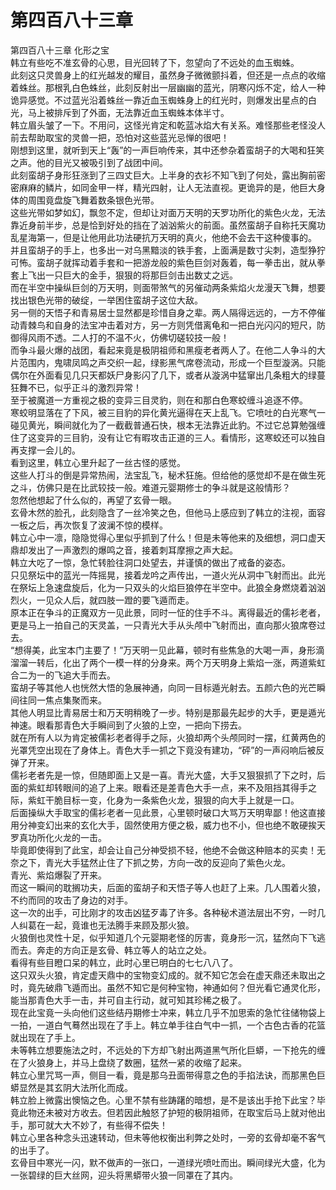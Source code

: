# 第四百八十三章

第四百八十三章 化形之宝\
韩立有些吃不准玄骨的心思，目光回转了下，忽望向了不远处的血玉蜘蛛。\
此刻这只灵兽身上的红光越发的耀目，虽然身子微微颤抖着，但还是一点点的收缩着蛛丝。那根乳白色蛛丝，此刻反射出一层幽幽的蓝光，阴寒闪烁不定，给人一种诡异感觉。不过蓝光沿着蛛丝一靠近血玉蜘蛛身上的红光时，则爆发出星点的白光，马上被排斥到了外面，无法靠近血玉蜘蛛本体半寸。\
韩立眉头皱了一下。不用问，这怪光肯定和乾蓝冰焰大有关系。难怪那些老怪没人前去帮助取宝的灵兽一把，恐怕对这些蓝光忌惮的很吧！\
刚想到这里，就听到天上“轰”的一声巨响传来，其中还参杂着蛮胡子的大喝和狂笑之声。他的目光又被吸引到了战团中间。\
此刻蛮胡子身形狂涨到了三四丈巨大。上半身的衣衫不知飞到了何处，露出胸前密密麻麻的鳞片，如同金甲一样，精光四射，让人无法直视。更诡异的是，他巨大身体的周围竟盘旋飞舞着数条银色光带。\
这些光带如梦如幻，飘忽不定，但却让对面万天明的天罗功所化的紫色火龙，无法靠近身前半步，总是恰到好处的挡在了汹汹紫火的前面。虽然蛮胡子自称托天魔功乱星海第一，但是让他用此功法硬抗万天明的真火，他绝不会去干这种傻事的。\
并且蛮胡子的手上，也多出一对乌黑黯淡的铁手套，上面满是数寸尖刺，造型狰狞可怖。蛮胡子就挥动着手套和一把游龙般的紫色巨剑对轰着，每一拳击出，就从拳套上飞出一只巨大的金手，狠狠的将那巨剑击出数丈之远。\
而在半空中操纵巨剑的万天明，则面带煞气的另催动两条紫焰火龙漫天飞舞，想要找出银色光带的破绽，一举困住蛮胡子这位大敌。\
另一侧的天悟子和青易居士显然都是珍惜自身之辈。两人隔得远远的，一方不停催动青棘鸟和自身的法宝冲击着对方，另一方则凭借离龟和一把白光闪闪的短尺，防御得风雨不透。二人打的不温不火，仿佛切磋较技一般！\
而争斗最火爆的战团，看起来竟是极阴祖师和黑瘦老者两人了。在他二人争斗的大片范围内，鬼啸凤鸣之声交织一起，绿影黑气席卷流动，形成一个巨型漩涡。只能偶尔在外面看见几只天都妖尸身影闪了几下，或者从漩涡中猛窜出几条粗大的绿蔓狂舞不已，似乎正斗的激烈异常！\
至于被魔道一方重视之极的变异三目灵豹，则在和那白色寒蛟缠斗追逐不停。\
寒蛟明显落在了下风，被三目豹的异化黄光逼得在天上乱飞。它喷吐的白光寒气一碰见黄光，瞬间就化为了一截截普通石快，根本无法靠近此豹。不过它总算勉强缠住了这变异的三目豹，没有让它有暇攻击正道的三人。看情形，这寒蛟还可以独自再支撑一会儿的。\
看到这里，韩立心里升起了一丝古怪的感觉。\
这些人打斗的倒是异常热闹，法宝乱飞，秘术狂施。但给他的感觉却不是在做生死之斗，仿佛只是在比武较技一般。难道元婴期修士的争斗就是这般情形？\
忽然他想起了什么似的，再望了玄骨一眼。\
玄骨木然的脸孔，此刻隐含了一丝冷笑之色，但他马上感应到了韩立的注视，面容一板之后，再次恢复了波澜不惊的模样。\
韩立心中一凛，隐隐觉得心里似乎抓到了什么！但是未等他来的及细想，洞口虚天鼎却发出了一声激烈的爆鸣之音，接着刺耳摩擦之声大起。\
韩立大吃了一惊，急忙转脸往洞口处望去，并谨慎的做出了戒备的姿态。\
只见祭坛中的蓝光一阵摇晃，接着龙吟之声传出，一道火光从洞中飞射而出。此光在祭坛上急速盘旋后，化为一只双头的火焰巨狼停在半空中。此狼全身燃烧着汹汹烈火，一见众人后，就四肢一蹬的要飞遁而走。\
原本正在争斗的正魔双方一见此景，同时一怔的住手不斗。离得最近的儒衫老者，更是马上一拍自己的天灵盖，一只青光大手从头颅中飞射而出，直向那火狼席卷过去。\
“想得美，此宝本门主要了！”万天明一见此幕，顿时有些焦急的大喝一声，身形滴溜溜一转后，化出了两个一模一样的分身来。两个万天明身上紫焰一涨，两道紫虹合二为一的飞追大手而去。\
蛮胡子等其他人也恍然大悟的急展神通，向同一目标遁光射去。五颜六色的光芒瞬间往同一焦点集聚而来。\
其他人明显比青易居士和万天明稍晚了一步。特别是那最先起步的大手，更是遁光神速。眼看那青色大手瞬间到了火狼的上空，一把向下捞去。\
就在所有人以为肯定被儒衫老者得手之际，火狼却两个头颅同时一摆，红黄两色的光罩凭空出现在了身体上。青色大手一抓之下竟没有建功，“砰”的一声闷响后被反弹了开来。\
儒衫老者先是一惊，但随即面上又是一喜。青光大盛，大手又狠狠抓了下之时，后面的紫虹却转眼间的追了上来。眼看还是差青色大手一点，来不及阻挡其得手之际，紫虹干脆目标一变，化身为一条紫色火龙，狠狠的向大手上就是一口。\
后面操纵大手取宝的儒衫老者一见此景，心里顿时破口大骂万天明卑鄙！他这直接用分神变幻出来的玄化大手，固然使用方便之极，威力也不小，但也绝不敢硬挨天罗真功所化火龙的一击。\
毕竟即使得到了此宝，却会让自己分神受损不轻，他绝不会做这种赔本的买卖！无奈之下，青光大手猛然止住了下抓之势，方向一改的反迎向了紫色火龙。\
青光、紫焰爆裂了开来。\
而这一瞬间的耽搁功夫，后面的蛮胡子和天悟子等人也赶了上来。几人围着火狼，不约而同的攻击了身边的对手。\
这一次的出手，可比刚才的攻击凶猛歹毒了许多。各种秘术道法层出不穷，一时几人纠葛在一起，竟谁也无法腾手来顾及那火狼。\
火狼倒也灵性十足，似乎知道几个元婴期老怪的厉害，竟身形一沉，猛然向下飞逃而去。奔走的方向正是玄骨、韩立等人的站立之处。\
看得有些目瞪口呆的韩立，此时心里已明白的七七八八了。\
这只双头火狼，肯定虚天鼎中的宝物变幻成的。就不知它怎会在虚天鼎还未取出之时，竟先破鼎飞遁而出。虽然不知它是何种宝物，神通如何？但光看它通灵化形，能当那青色大手一击，并可自主行动，就可知其珍稀之极了。\
现在此宝竟一头向他们这些结丹期修士冲来，韩立几乎不加思索的急忙往储物袋上一拍，一道白气蓦然出现在了手上。韩立单手往白气中一抓，一个古色古香的花篮就出现在了手上。\
未等韩立想要施法之时，不远处的下方却飞射出两道黑气所化巨蟒，一下抢先的缠在了火狼身上，并马上盘绕了数圈，猛然一紧的收缩了起来。\
韩立心里咒骂一声，侧目一看，竟是那乌丑面带得意之色的手掐法诀，而那黑色巨蟒显然是其玄阴大法所化而成。\
韩立脸上微露出懊恼之色。心里不禁有些踌躇的暗想，是不是该出手抢下此宝？毕竟此物还未被对方收去。但若因此触怒了护短的极阴祖师，在取宝后马上就对他出手，那可就大大不妙了，有些得不偿失！\
韩立心里各种念头迅速转动，但未等他权衡出利弊之处时，一旁的玄骨却毫不客气的出手了。\
玄骨目中寒光一闪，默不做声的一张口，一道绿光喷吐而出。瞬间绿光大盛，化为一张碧绿的巨大丝网，迎头将黑蟒带火狼一同罩在了其内。
